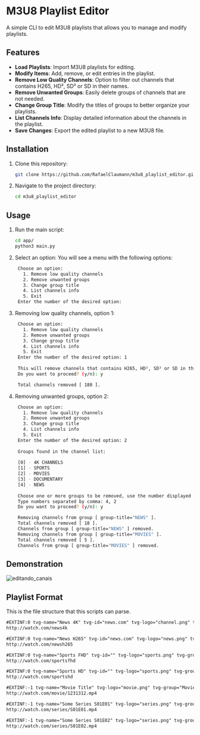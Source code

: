 # M3U8 Playlist Editor

A simple CLI to edit M3U8 playlists that allows you to manage and modify playlists.

## Features

- **Load Playlists**: Import M3U8 playlists for editing.
- **Modify Items**: Add, remove, or edit entries in the playlist.
- **Remove Low Quality Channels**: Option to filter out channels that contains H265, HD², SD² or SD in their names.
- **Remove Unwanted Groups**: Easily delete groups of channels that are not needed.
- **Change Group Title**: Modify the titles of groups to better organize your playlists.
- **List Channels Info**: Display detailed information about the channels in the playlist.
- **Save Changes**: Export the edited playlist to a new M3U8 file.

## Installation

1. Clone this repository:
   ```bash
   git clone https://github.com/RafaelClaumann/m3u8_playlist_editor.git
   ```

2. Navigate to the project directory:
   ```bash
   cd m3u8_playlist_editor
   ```

## Usage

1. Run the main script:
   ```bash
   cd app/
   python3 main.py
   ```

2. Select an option: You will see a menu with the following options:
   ```bash
    Choose an option:
      1. Remove low quality channels
      2. Remove unwanted groups
      3. Change group title
      4. List channels info
      5. Exit
    Enter the number of the desired option: 
   ```
  
3. Removing low quality channels, option 1:
   ```bash
    Choose an option:
      1. Remove low quality channels
      2. Remove unwanted groups
      3. Change group title
      4. List channels info
      5. Exit
    Enter the number of the desired option: 1
    
    This will remove channels that contains H265, HD², SD² or SD in their names.
    Do you want to proceed? (y/n): y
   
    Total channels removed [ 180 ].
   ```
  
4. Removing unwanted groups, option 2:
   ```bash
    Choose an option:
      1. Remove low quality channels
      2. Remove unwanted groups
      3. Change group title
      4. List channels info
      5. Exit
    Enter the number of the desired option: 2
    
    Groups found in the channel list: 
    
    [0] - 4K CHANNELS
    [1] - SPORTS
    [2] - MOVIES
    [3] - DOCUMENTARY
    [4] - NEWS
    
    Choose one or more groups to be removed, use the number displayed at left of the group title.
    Type numbers separated by comma: 4, 2
    Do you want to proceed? (y/n): y
   
    Removing channels from group [ group-title="NEWS" ].
    Total channels removed [ 18 ].
    Channels from group [ group-title="NEWS" ] removed.
    Removing channels from group [ group-title="MOVIES" ].
    Total channels removed [ 5 ].
    Channels from group [ group-title="MOVIES" ] removed.
   ```

## Demonstration
![editando_canais](https://github.com/user-attachments/assets/3d20e054-4f46-4413-b6c9-24f4d944afe5)


## Playlist Format
This is the file structure that this scripts can parse.
   ```txt
   #EXTINF:0 tvg-name="News 4K" tvg-id="news.com" tvg-logo="channel.png" tvg-group="NEWS" catchup="default" catchup-days="7",News 4K
   http://watch.com/news4k

   #EXTINF:0 tvg-name="News H265" tvg-id="news.com" tvg-logo="news.png" tvg-group="NEWS" catchup="default" catchup-days="7",News H265
   http://watch.com/newsh265

   #EXTINF:0 tvg-name="Sports FHD" tvg-id="" tvg-logo="sports.png" tvg-group="SPORTS",Sports FHD
   http://watch.com/sportsfhd

   #EXTINF:0 tvg-name="Sports HD" tvg-id="" tvg-logo="sports.png" tvg-group="SPORTS",Sports HD
   http://watch.com/sportshd
   
   #EXTINF:-1 tvg-name="Movie Title" tvg-logo="movie.png" tvg-group="Movies | Drama",Movie Title
   http://watch.com/movie/1231312.mp4

   #EXTINF:-1 tvg-name="Some Series S01E01" tvg-logo="series.png" tvg-group="Series | provider",Some Series S01E01
   http://watch.com/series/S01E01.mp4

   #EXTINF:-1 tvg-name="Some Series S01E02" tvg-logo="series.png" tvg-group="Series | provider",Some Series S01E02
   http://watch.com/series/S01E02.mp4
   ```
